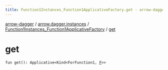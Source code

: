 ```yaml
---
title: Function1Instances_Function1ApplicativeFactory.get - arrow-dagger
---
```


[arrow-dagger](../../index.html) / [arrow.dagger.instances](../index.html) / [Function1Instances_Function1ApplicativeFactory](index.html) / [get](./get.html)

# get

`fun get(): Applicative<Kind<ForFunction1, `[`F`](index.html#F)`>>`